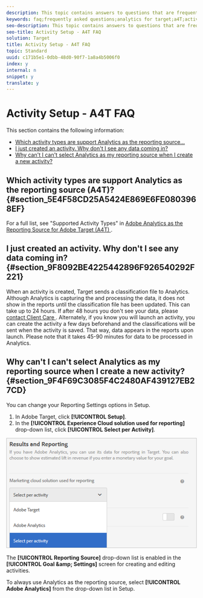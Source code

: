 ```yaml
---
description: This topic contains answers to questions that are frequently asked about activity setup and using Analytics as the reporting source for Target (A4T).
keywords: faq;frequently asked questions;analytics for target;a4T;activity setup
seo-description: This topic contains answers to questions that are frequently asked about activity setup and using Analytics as the reporting source for Target (A4T).
seo-title: Activity Setup - A4T FAQ
solution: Target
title: Activity Setup - A4T FAQ
topic: Standard
uuid: c171b5e1-0dbb-48d0-90f7-1a8a4b5006f0
index: y
internal: n
snippet: y
translate: y
---
```


# Activity Setup - A4T FAQ

This section contains the following information: 


* [ Which activity types are support Analytics as the reporting source... ](../../../c_integrating_target_with_mac/a4t/r_a4t-faq/c_a4t-faq-activity-setup.md#section_5E4F58CD25A5424E869E6FE0803968EF)
* [ I just created an activity. Why don't I see any data coming in? ](../../../c_integrating_target_with_mac/a4t/r_a4t-faq/c_a4t-faq-activity-setup.md#section_9F8092BE4225442896F926540292F221)
* [ Why can't I can't select Analytics as my reporting source when I create a new activity? ](../../../c_integrating_target_with_mac/a4t/r_a4t-faq/c_a4t-faq-activity-setup.md#section_9F4F69C3085F4C2480AF439127EB27CD)


## Which activity types are support Analytics as the reporting source (A4T)? {#section_5E4F58CD25A5424E869E6FE0803968EF}

For a full list, see "Supported Activity Types" in [ Adobe Analytics as the Reporting Source for Adobe Target (A4T) ](../../../c_integrating_target_with_mac/a4t.md#concept_7540C8C04259434AB6EE33B09F47A1DE). 

## I just created an activity. Why don't I see any data coming in? {#section_9F8092BE4225442896F926540292F221}

When an activity is created, Target sends a classification file to Analytics. Although Analytics is capturing the and processing the data, it does not show in the reports until the classification file has been updated. This can take up to 24 hours. If after 48 hours you don't see your data, please [ contact Client Care ](https://marketing.adobe.com/resources/help/en_US/target/target/r_problem.html). Alternately, if you know you will launch an activity, you can create the activity a few days beforehand and the classifications will be sent when the activity is saved. That way, data appears in the reports upon launch. Please note that it takes 45-90 minutes for data to be processed in Analytics. 

## Why can't I can't select Analytics as my reporting source when I create a new activity? {#section_9F4F69C3085F4C2480AF439127EB27CD}

You can change your Reporting Settings options in Setup. 


1. In Adobe Target, click **[!UICONTROL  Setup]**.
1. In the **[!UICONTROL  Experience Cloud solution used for reporting]** drop-down list, click **[!UICONTROL  Select per Activity]**.


![](assets/select-per-activity.png) 

The **[!UICONTROL  Reporting Source]** drop-down list is enabled in the **[!UICONTROL  Goal &amp;amp; Settings]** screen for creating and editing activities. 

To always use Analytics as the reporting source, select **[!UICONTROL  Adobe Analytics]** from the drop-down list in Setup. 
